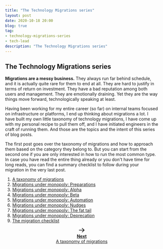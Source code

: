 ```yaml
---
title: "The Technology Migrations series"
layout: post
date: 2020-10-18 20:00
blog: true
tag:
- technology-migrations-series
- tech-lead
description: "The Technology Migrations series"
---
```


## The Technology Migrations series

**Migrations are a messy business.** They always run far behind schedule, and it is actually quite rare for them to end at all. They are hard to justify in terms of return on investment. They have a bad reputation among both users and management. They are emotionally draining. Yet they are the way things move forward, technologically speaking at least.

Having been working for my entire career (so far) on internal teams focused on infrastructure or platforms, I end up thinking about migrations a lot. I have built my own little taxonomy of technology migrations, I have come up with my personal recipe to pull them off, and I have initiated engineers in the craft of running them. And those are the topics and the intent of this series of blog posts.

The first post goes over the taxonomy of migrations and how to approach them based on the category they belong to. But you can start from the second one if you are only interested in how to run the most common type. In case you have read the entire thing already or you don't have time for long reads, you can find a summary checklist to follow during your migration in the very last post.

1. [A taxonomy of migrations](http://poros.github.io/taxonomy-of-migrations/)
2. [Migrations under monopoly: Preparations](http://poros.github.io/mum-preparations/)
3. [Migrations under monopoly: Alpha](http://poros.github.io/mum-alpha/)
4. [Migrations under monopoly: Beta](http://poros.github.io/mum-beta/)
5. [Migrations under monopoly: Automation](http://poros.github.io/mum-automation/)
6. [Migrations under monopoly: Nudges](http://poros.github.io/mum-nudges/)
7. [Migrations under monopoly: The fat tail](http://poros.github.io/mum-the-fat-tail/)
8. [Migrations under monopoly: Deprecation](http://poros.github.io/mum-deprecation/)
9. [The migration checklist](http://poros.github.io/migration-checklist/)

<div align="center">
<a class="next-arrow" href="http://poros.github.io/taxonomy-of-migrations/">
<img style="max-width:5%" src="/assets/images/next_arrow.png" alt="Next">
<b><figcaption class="caption">Next</figcaption></b>
<figcaption class="caption">A taxonomy of migrations</figcaption>
</a>
</div>
